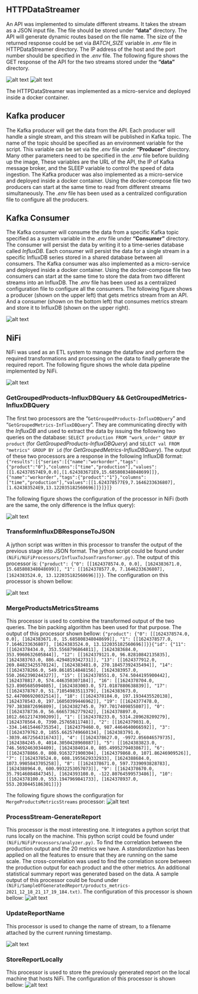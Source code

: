 ## HTTPDataStreamer 

An API was implemented to simulate different streams. It takes the stream as a JSON input file. The file should be stored under **“data”** directory. The API will generate dynamic routes based on the file name. The size of the returned response could be set via *BATCH_SIZE* variable in *.env* file in HTTPDataStreamer directory. The IP address of the host and the port number should be specified in the *.env* file. The following figure shows the GET response of the API for the two streams stored under the **“data”** directory. 

![alt text](https://github.com/FShamasneh/FactoryPal/blob/main/images/1.png)
![alt text](https://github.com/FShamasneh/FactoryPal/blob/main/images/2.png)

The  HTTPDataStreamer was implemented as a micro-service and deployed inside a docker container. 

## Kafka producer

The Kafka producer will get the data from the API. Each producer will handle a single stream, and this stream will be published in Kafka topic. The name of the topic should be specified as an environment variable for the script. This variable can be set via the *.env* file under **“Producer”** directory. Many other parameters need to be specified in the *.env* file before building up the image, These variables are the URL of the API, the IP of Kafka message broker, and the SLEEP variable to control the speed of data ingestion. The Kafka producer was also implemented as a micro-service and deployed inside a docker container. Using the docker-compose file two producers can start at the same time to read from different streams simultaneously. The *.env* file has been used as a centralized configuration file to configure all the producers. 

## Kafka Consumer

The Kafka consumer will consume the data from a specific Kafka topic specified as a system variable in the *.env* file under **“Consumer”** directory. The consumer will persist the data by writing it to a time-series database called *InfluxDB*. Each consumer will persist the data for a single stream in a specific InfluxDB series stored in a shared database between all consumers. 
The Kafka consumer was also implemented as a micro-service and deployed inside a docker container. Using the docker-compose file two consumers can start at the same time to store the data from two different streams into an InfluxDB. The *.env* file has been used as a centralized configuration file to configure all the consumers. 
The following figure shows a producer (shown on the upper left) that gets metrics stream from an API. And a consumer (shown on the bottom left) that consumes metrics stream and store it to InfluxDB (shown on the upper right). 

![alt text](https://github.com/FShamasneh/FactoryPal/blob/main/images/3.png)

## NiFi

NiFi was used as an ETL system to manage the dataflow and perform the required transformations and processing on the data to finally generate the required report. The following figure shows the whole data pipeline implemented by NiFi.

![alt text](https://github.com/FShamasneh/FactoryPal/blob/main/images/4.png)

### GetGroupedProducts-InfluxDBQuery && GetGroupedMetrics-InfluxDBQuery

The first two processors are the “`GetGroupedProducts-InfluxDBQuery`” and “`GetGroupedMetrics-InfluxDBQuery`”. They are communicating directly with the *InfluxDB* and used to extract the data by issuing the following two queries on the database: `SELECT production FROM "work_order" GROUP BY product` (for *GetGroupedProducts-InfluxDBQuery*) and `SELECT val FROM "metrics" GROUP BY id` (for *GetGroupedMetrics-InfluxDBQuery*). The output of these two processors are a response in the following InfluxDB format: `{"results":[{"series":[{"name":"workorder","tags":{"product":"0"},"columns":["time","production"],"values":[[1.624378574E9,0.0],[1.624383671E9,15.685808348048699]]},{"name":"workorder","tags":{"product":"1"},"columns":["time","production"],"values":[[1.624378577E9,7.1646233636807],[1.624383524E9,13.122035182560696]]}]}]}`

The following figure shows the configuration of the processor in NiFi (both are the same, the only difference is the Influx query):

![alt text](https://github.com/FShamasneh/FactoryPal/blob/main/images/5.png)



### TransformInfluxDBResponseToJSON

A jython script was written in this processor to transfer the output of the previous stage into JSON format. The jython script could be found under `(NiFi/NiFiProcessors/InfluxToJsonTransformer.py)`.
The output of this processor is: `{"product": {"0": [[1624378574.0, 0.0], [1624383671.0, 15.685808348048699]], "1": [[1624378577.0, 7.1646233636807], [1624383524.0, 13.122035182560696]]}}`. The configuration on this processor is shown bellow: 

![alt text](https://github.com/FShamasneh/FactoryPal/blob/main/images/6.png)

### MergeProductsMetricsStreams

This processor is used to combine the transformed output of the two queries. The bin packing algorithm has been used for that purpose.  The output of this processor shown bellow: 
`{"product": {"0": [[1624378574.0, 0.0], [1624383671.0, 15.685808348048699]], "1": [[1624378577.0, 7.1646233636807], [1624383524.0, 13.122035182560696]]}}{"id": {"11": [[1624378434.0, 353.5568796864811], [1624383684.0, 353.9960632605844]], "12": [[1624379121.0, 96.82810842135835], [1624383763.0, 886.4294819342731]], "13": [[1624377912.0, 269.84823425570124], [1624383481.0, 270.18457392435494]], "14": [[1624378266.0, 549.8618514848156], [1624383957.0, 550.2662390244327]], "15": [[1624378551.0, 574.5044195900442], [1624378817.0, 574.446350307184]], "16": [[1624378704.0, 523.8905685094085], [1624383003.0, 571.0187880638839]], "17": [[1624378767.0, 51.71054983511379], [1624383673.0, 52.447006920032514]], "18": [[1624378184.0, 197.1934435520138], [1624378543.0, 197.16050399446962]], "19": [[1624377478.0, 797.3838872696809], [1624382745.0, 797.7017409855807]], "0": [[1624378736.0, 56.66657362779242], [1624378897.0, 1012.6612174390209]], "1": [[1624378233.0, 5314.289628209279], [1624378564.0, 7390.25765811748]], "2": [[1624379031.0, -334.14615446735354], [1624379460.0, 987.4464640066592]], "3": [[1624379762.0, 1855.6625749660134], [1624383791.0, -3039.4672564316743]], "4": [[1624378627.0, -9972.056046579735], [1624384245.0, 4014.3050428960887]], "5": [[1624383823.0, 746.5692463034409], [1624384014.0, 805.4995279403867]], "6": [[1624378866.0, 808.9163271900304], [1624379868.0, 1071.86246909526]], "7": [[1624378524.0, 608.1955629332933], [1624388684.0, 1073.9985843705258]], "8": [[1624378671.0, 597.7339093828783], [1624388964.0, 600.9932253057073]], "9": [[1624378670.0, 35.79146084847345], [1624393108.0, -122.80764599573486]], "10": [[1624378100.0, 553.1947969841733], [1624378937.0, 553.2030445186301]]}}`

The following figure shows the configuration for `MergeProductsMetricsStreams` processor:
![alt text](https://github.com/FShamasneh/FactoryPal/blob/main/images/7.png)

### ProcessStream-GenerateReport

This processor is the most interesting one. It integrates a python script that runs locally on the machine. This python script could be found under `(NiFi/NiFiProcessors/analyzer.py)`. To find the correlation between the production output and the 20 metrics we have. A *standardization* has been applied on all the features to ensure that they are running on the same scale. The cross-correlation was used to find the correlation score between the production output for each product and the other metrics. An additional statistical summary report was generated based on the data. A sample output of this processor could be found under `(NiFi/SampleOfGeneratedReport/products_metrics-2021_12_18_21_17_19_184.txt)`.
The configuration of this processor is shown bellow: 
![alt text](https://github.com/FShamasneh/FactoryPal/blob/main/images/8.png)

### UpdateReportName

This processor is used to change the name of stream, to a filename attached by the current running timestamp.

![alt text](https://github.com/FShamasneh/FactoryPal/blob/main/images/9.png)

### StoreReportLocally

This processor is used to store the previously generated report on the local machine that hosts NiFi. 
The configuration of this processor is shown bellow: 
![alt text](https://github.com/FShamasneh/FactoryPal/blob/main/images/10.png)
